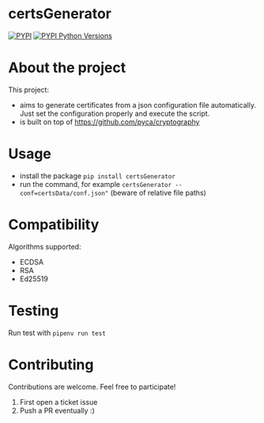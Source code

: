 # certsGenerator
[![PYPI](https://img.shields.io/pypi/v/certsGenerator.svg)](https://pypi.org/project/certsGenerator/)
[![PYPI Python Versions](https://img.shields.io/pypi/pyversions/certsGenerator.svg)](https://pypi.org/project/certsGenerator/)
# About the project
This project:
 - aims to generate certificates from a json configuration file automatically. Just set the configuration properly and execute the script.
 - is built on top of https://github.com/pyca/cryptography
# Usage
 - install the package `pip install certsGenerator`
 - run the command, for example `certsGenerator --conf=certsData/conf.json"` (beware of relative file paths)
# Compatibility
Algorithms supported:
 * ECDSA
 * RSA
 * Ed25519

 # Testing
Run test with `pipenv run test`

# Contributing

Contributions are welcome. Feel free to participate!

1. First open a ticket issue
2. Push a PR eventually :)
